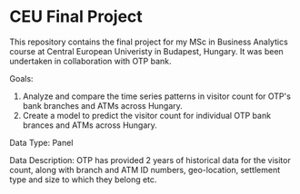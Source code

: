 # CEU Final Project 

This repository contains the final project for my MSc in Business Analytics course at Central European Univeristy in Budapest, Hungary. It was been undertaken in collaboration with OTP bank.

Goals:
1) Analyze and compare the time series patterns in visitor count for OTP's bank branches and ATMs across Hungary.
2) Create a model to predict the visitor count for individual OTP bank brances and ATMs across Hungary.

Data Type: 
Panel

Data Description:
OTP has provided 2 years of historical data for the visitor count, along with branch and ATM ID numbers, geo-location, settlement type and size to which they belong etc.
